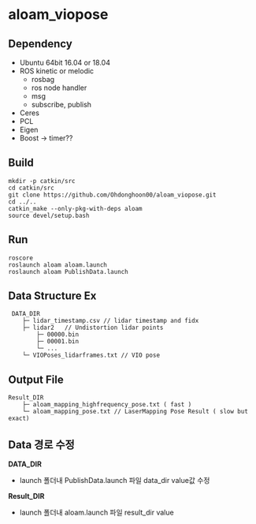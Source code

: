 # aloam_viopose

## Dependency

- Ubuntu 64bit 16.04 or 18.04
- ROS kinetic or melodic
    - rosbag
    - ros node handler
    - msg
    - subscribe, publish
- Ceres
- PCL
- Eigen
- Boost → timer??

## Build

```
mkdir -p catkin/src
cd catkin/src
git clone https://github.com/Ohdonghoon00/aloam_viopose.git
cd ../..
catkin_make --only-pkg-with-deps aloam
source devel/setup.bash
```

## Run

```
roscore
roslaunch aloam aloam.launch
roslaunch aloam PublishData.launch
```

## Data Structure Ex
```
 DATA_DIR
    ├─ lidar_timestamp.csv // lidar timestamp and fidx			
    ├─ lidar2	// Undistortion lidar points
    	├─ 00000.bin
    	├─ 00001.bin
    	└─ ...						
    └─ VIOPoses_lidarframes.txt // VIO pose
```

## Output File
```
Result_DIR
    ├─ aloam_mapping_highfrequency_pose.txt ( fast )
    └─ aloam_mapping_pose.txt // LaserMapping Pose Result ( slow but exact)
```

## Data 경로 수정

**DATA_DIR**
- launch 폴더내 PublishData.launch 파일 data_dir value값 수정

**Result_DIR**
- launch 폴더내 aloam.launch 파일 result_dir value
